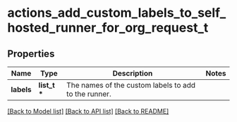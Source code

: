 # actions_add_custom_labels_to_self_hosted_runner_for_org_request_t

## Properties
Name | Type | Description | Notes
------------ | ------------- | ------------- | -------------
**labels** | **list_t \*** | The names of the custom labels to add to the runner. | 

[[Back to Model list]](../README.md#documentation-for-models) [[Back to API list]](../README.md#documentation-for-api-endpoints) [[Back to README]](../README.md)


